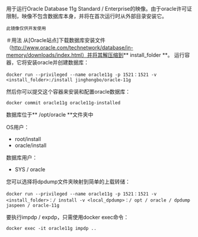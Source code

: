 用于运行Oracle Database 11g Standard / Enterprise的映像。由于oracle许可证限制，映像不包含数据库本身，并将在首次运行时从外部目录安装它。

``此镜像仅供开发使用``

＃用法
从[Oracle站点]下载数据库安装文件（http://www.oracle.com/technetwork/database/in-memory/downloads/index.html）并将其解压缩到** install_folder **。
运行容器，它将安装oracle并创建数据库：

```SH
docker run --privileged --name oracle11g -p 1521：1521 -v <install_folder>:/install jinghongbo/oracle-11g
```
然后你可以提交这个容器来安装和配置oracle数据库：
```SH
docker commit oracle11g oracle11g-installed
```

数据库位于** /opt/oracle **文件夹中

OS用户：
* root/install
* oracle/install

数据库用户：
* SYS / oracle

您可以选择将dpdump文件夹映射到简单的上载转储：
```SH
docker run --privileged --name oracle11g -p 1521：1521 -v <install_folder>：/ install -v <local_dpdump>：/ opt / oracle / dpdump jaspeen / oracle-11g
```
要执行impdp / expdp，只需使用docker exec命令：
```SH
docker exec -it oracle11g impdp ..
```
